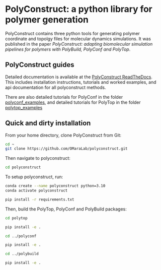 # PolyConstruct: a python library for polymer generation

PolyConstruct contains three python tools for generating polymer coordinate and topolgy files for molecular dynamics simulations.  It was published in the paper *PolyConstruct: adapting  biomolecular simulation pipelines for polymers with PolyBuild, PolyConf and PolyTop*.

## PolyConstruct guides

Detailed documentation is available at the [PolyConstruct ReadTheDocs](https://polyconstruct.readthedocs.io/en/latest/index.html).  This includes installation instructions, tutorials and worked examples, and api documentation for all polyconstruct methods.

There are also detailed tutorials for PolyConf in the folder [polyconf_examples](https://github.com/OMaraLab/polyconstruct/tree/main/polyconf_examples), and detailed tutorials for PolyTop in the folder [polytop_examples](https://github.com/OMaraLab/polyconstruct/tree/main/polytop_examples)

## Quick and dirty installation

From your home directory, clone PolyConstruct from Git:

```bash
cd ~
git clone https://github.com/OMaraLab/polyconstruct.git
```

Then navigate to polyconstruct:

```bash
cd polyconstruct
```

To setup polyconstruct, run:

```bash
conda create --name polyconstruct python=3.10
conda activate polyconstruct

pip install -r requirements.txt
```

Then, build the PolyTop, PolyConf and PolyBuild packages:

```bash
cd polytop

pip install -e .

cd ../polyconf

pip install -e .

cd ../polybuild

pip install -e .
```
